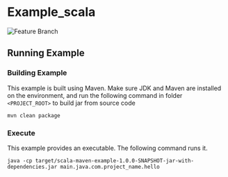 # Example_scala
![Feature Branch](https://github.com/diegomestre2/scala_project_example/workflows/Feature%20Branch/badge.svg)
## Running Example
### Building Example
This example is built using Maven. Make sure JDK and Maven are installed on the environment, and run the following command in folder `<PROJECT_ROOT>` to build jar 
from source code

`mvn clean package`

### Execute
This example provides an executable. The following command runs it.
                                                                          
    java -cp target/scala-maven-example-1.0.0-SNAPSHOT-jar-with-dependencies.jar main.java.com.project_name.hello 
